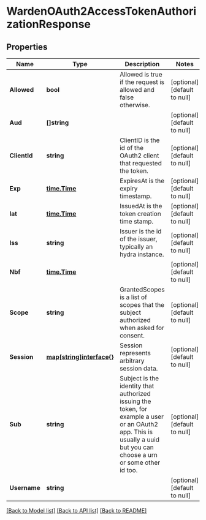 # WardenOAuth2AccessTokenAuthorizationResponse

## Properties
Name | Type | Description | Notes
------------ | ------------- | ------------- | -------------
**Allowed** | **bool** | Allowed is true if the request is allowed and false otherwise. | [optional] [default to null]
**Aud** | **[]string** |  | [optional] [default to null]
**ClientId** | **string** | ClientID is the id of the OAuth2 client that requested the token. | [optional] [default to null]
**Exp** | [**time.Time**](time.Time.md) | ExpiresAt is the expiry timestamp. | [optional] [default to null]
**Iat** | [**time.Time**](time.Time.md) | IssuedAt is the token creation time stamp. | [optional] [default to null]
**Iss** | **string** | Issuer is the id of the issuer, typically an hydra instance. | [optional] [default to null]
**Nbf** | [**time.Time**](time.Time.md) |  | [optional] [default to null]
**Scope** | **string** | GrantedScopes is a list of scopes that the subject authorized when asked for consent. | [optional] [default to null]
**Session** | [**map[string]interface{}**](interface{}.md) | Session represents arbitrary session data. | [optional] [default to null]
**Sub** | **string** | Subject is the identity that authorized issuing the token, for example a user or an OAuth2 app. This is usually a uuid but you can choose a urn or some other id too. | [optional] [default to null]
**Username** | **string** |  | [optional] [default to null]

[[Back to Model list]](../README.md#documentation-for-models) [[Back to API list]](../README.md#documentation-for-api-endpoints) [[Back to README]](../README.md)


